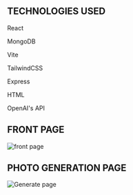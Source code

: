 TECHNOLOGIES USED
------------------
React

MongoDB

Vite

TailwindCSS

Express

HTML

OpenAI's API

FRONT PAGE
-------------------
![front page](https://user-images.githubusercontent.com/107972255/219324781-09d85353-c350-40d1-8ed9-12a2510bb0b5.JPG)

PHOTO GENERATION PAGE
-------------------
![Generate page](https://user-images.githubusercontent.com/107972255/219324790-0267a3a0-82bd-4dd6-a0f1-1ea82a018650.JPG)
